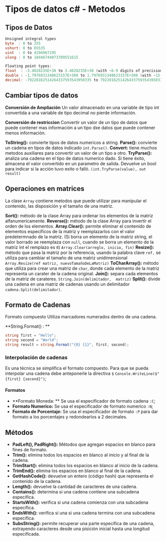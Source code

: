 # Tipos de datos c# - Metodos

## Tipos de Datos
```csharp
Unsigned integral types
byte  : 0 to 255
ushort: 0 to 65535
uint  : 0 to 4294967295
ulong : 0 to 18446744073709551615

Floating point types:
float  : -3.4028235E+38 to 3.4028235E+38 (with ~6-9 digits of precision)
double : -1.7976931348623157E+308 to 1.7976931348623157E+308 (with ~15-17 digits of precision)
decimal: -79228162514264337593543950335 to 79228162514264337593543950335 (with 28-29 digits of precition)

```

## Cambiar tipos de datos
**Conversión de Ampliación**
Un valor almacenado en una variable de tipo int convertida a una variable de tipo decimal no pierde información.

**Conversión de restriccion**
Convertir un valor de un tipo de datos que puede contener mas información a un tipo dxe datos que puede contener menos información.

**ToString():**  convierte tipos de datos numericos a string.
**Parse():** convierte un cadena en tipos de datos indicado `int.Parse()`.
**Convert:** tiene muchos metodos auxiliares para convertir un valor de un tipo a otro.
**TryParse():** analiza una cadena en el tipo de datos numerico dado. Si tiene éxito, almacena el valor convertido en un parametro de salida. Devuelve un bool para indicar si la acción tuvo exito o falló. 
`(int.TryParse(value), out result)`

## Operaciones en matrices
La clase `Array` contiene metodos que puede utilizar para manipular el contenido, las disposición y el tamaño de una matriz.

**Sort():** método de la clase Array para ordenar los elementos de la matriz alfanumericamente.
**Reverse():** método de la clase Array para invertir el orden de los elementos.
**Array.Clear():** permite eliminar el contenido de elementos específicos de la matriz y reemplazarlos con el valor predetermnado de la matriz. (Si borra un elemento de la matriz string, el valor borrado se reemplaza con `null`, cuando se borra un elemento de la matriz int el remplazo es `0`) `Array.Clear(arreglo, inicio, fin)`
**Resize():** método que pasa la matriz por la referencia, usando la palabra clave `ref,` se utiliza para cambiar el tamaño de una matriz unidimensional `Array.Resize(ref matriz, nuevoTamañoDeLaMatriz)`
**ToCharArray():** método que utiliza para crear una matriz de `char`, donde cada elemento de la matriz representa un carater de la cadena original.
**Join():** separa cada elementos de la matriz de carateres. `String.Join(delimitador,  matriz)`
**Split():** divide una cadena en una matriz de cadenas usando un delimitador `cadena.Split(delimitador)`.

## Formato de Cadenas
Formato compuesto
Utiliza marcadores numerados dentro de una cadena.

**String.Format() : **
```csharp
string first = "Hello";
string second = "World";
string result = string.Format("{0} {1}", first, second);
```
### Interpolación de cadenas
Es una técnica se simplifica el formato compuesto. Para que se pueda interpolar una cadena debe anteponerle la directiva `$`
`Console.WriteLine($"{first} {second}")`;

#### Formatos
- **Formato Moneda: ** Se usa el especificador de formato cadena `:C`;
- **Formato Numerico:** Se usa el especificador de formato numerico `:N`;
- **Formato de Porcentaje:** Se usa el especificador de formato `:P` para dar formato a los porcentajes y redondearlos a 2 decimales.

## Métodos 
- **PadLeft(), PadRight():** Métodos que agregan espacios en blanco para fines de formato. 
- **Trim():** elimina todos los espacios en blanco  al inicio y al final de la cadena.
- **TrimStart():** elimina todos los espacios en blanco al inicio de la cadena.
- **TrimEnd():** elimina los espacios en blanco al final de la cadena.
- **GetHashCode():** devuelve un entero (código hash) que representa el contenido de la cadena.
- **Length():** devuelve la cantidad de caracteres de una cadena.
- **Contains():** determina si una cadena contiene una subcadena especifica.
-  **StartsWith():** verifica si una cadena comienza con una subcadena específica.
- **EndsWith():** verifica si una si una cadena termina con una subcadena específica.
- **SubsString():** permite recuperar una parte específica de una cadena, extrayendo caracteres desde una pisición inicial hasta una longitud especificada.
